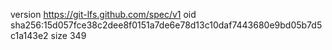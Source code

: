 version https://git-lfs.github.com/spec/v1
oid sha256:15d057fce38c2dee8f0151a7de6e78d13c10daf7443680e9bd05b7d5c1a143e2
size 349
